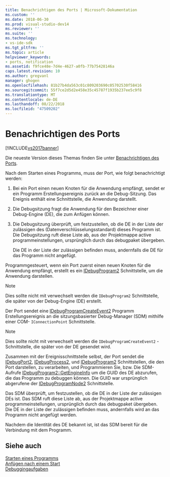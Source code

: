 ```yaml
---
title: Benachrichtigen des Ports | Microsoft-Dokumentation
ms.custom: ''
ms.date: 2018-06-30
ms.prod: visual-studio-dev14
ms.reviewer: ''
ms.suite: ''
ms.technology:
- vs-ide-sdk
ms.tgt_pltfrm: ''
ms.topic: article
helpviewer_keywords:
- ports, notification
ms.assetid: f9fce48e-7d4e-4627-a0fb-77b75428146a
caps.latest.revision: 10
ms.author: gregvanl
manager: ghogen
ms.openlocfilehash: 81b27b4da563c01c809203690c05702530f58416
ms.sourcegitcommit: 55f7ce2d5d2e458e35c45787f1935b237ee5c9f8
ms.translationtype: MT
ms.contentlocale: de-DE
ms.lasthandoff: 08/22/2018
ms.locfileid: "47509202"
---
```

# <a name="notifying-the-port"></a>Benachrichtigen des Ports
[!INCLUDE[vs2017banner](../../includes/vs2017banner.md)]

Die neueste Version dieses Themas finden Sie unter [Benachrichtigen des Ports](https://docs.microsoft.com/visualstudio/extensibility/debugger/notifying-the-port).  
  
Nach dem Starten eines Programms, muss der Port, wie folgt benachrichtigt werden:  
  
1.  Bei ein Port einen neuen Knoten für die Anwendung empfängt, sendet er ein Programm Erstellungsereignis zurück an die Debug-Sitzung. Das Ereignis enthält eine Schnittstelle, die Anwendung darstellt.  
  
2.  Die Debugsitzung fragt die Anwendung für den Bezeichner einer Debug-Engine (DE), die zum Anfügen können.  
  
3.  Die Debugsitzung überprüft, um festzustellen, ob die DE in der Liste der zulässigen des (Datenverschlüsselungsstandard) dieses Programm ist. Die Debugsitzung ruft diese Liste ab, aus der Projektmappe active programmeinstellungen, ursprünglich durch das debugpaket übergeben.  
  
     Die DE in der Liste der zulässigen befinden muss, andernfalls die DE für das Programm nicht angefügt.  
  
 Programmgesteuert, wenn ein Port zuerst einen neuen Knoten für die Anwendung empfängt, erstellt es ein [IDebugProgram2](../../extensibility/debugger/reference/idebugprogram2.md) Schnittstelle, um die Anwendung darstellen.  
  
> [!NOTE]
>  Dies sollte nicht mit verwechselt werden die `IDebugProgram2` Schnittstelle, die später von der Debug-Engine (DE) erstellt.  
  
 Der Port sendet eine [IDebugProgramCreateEvent2](../../extensibility/debugger/reference/idebugprogramcreateevent2.md) Programm Erstellungsereignis an die sitzungsbasierter Debug-Manager (SDM) mithilfe einer COM- `IConnectionPoint` Schnittstelle.  
  
> [!NOTE]
>  Dies sollte nicht mit verwechselt werden die `IDebugProgramCreateEvent2` -Schnittstelle, die später von der DE gesendet wird.  
  
 Zusammen mit der Ereignisschnittstelle selbst, der Port sendet die [IDebugPort2](../../extensibility/debugger/reference/idebugport2.md), [IDebugProcess2](../../extensibility/debugger/reference/idebugprocess2.md), und [IDebugProgram2](../../extensibility/debugger/reference/idebugprogram2.md) Schnittstellen, die den Port darstellen, zu verarbeiten, und Programmieren Sie, bzw. Die SDM-Aufrufe [IDebugProgram2::GetEngineInfo](../../extensibility/debugger/reference/idebugprogram2-getengineinfo.md) um die GUID des DE abzurufen, die das Programm zu debuggen können. Die GUID war ursprünglich abgerufene der [IDebugProgramNode2](../../extensibility/debugger/reference/idebugprogramnode2.md) Schnittstelle.  
  
 Das SDM überprüft, um festzustellen, ob die DE in der Liste der zulässigen DEs ist. Das SDM ruft diese Liste ab, aus der Projektmappe active programmeinstellungen, ursprünglich durch das debugpaket übergeben. Die DE in der Liste der zulässigen befinden muss, andernfalls wird an das Programm nicht angefügt werden.  
  
 Nachdem die Identität des DE bekannt ist, ist das SDM bereit für die Verbindung mit dem Programm.  
  
## <a name="see-also"></a>Siehe auch  
 [Starten eines Programms](../../extensibility/debugger/launching-a-program.md)   
 [Anfügen nach einem Start](../../extensibility/debugger/attaching-after-a-launch.md)   
 [Debuggingaufgaben](../../extensibility/debugger/debugging-tasks.md)


